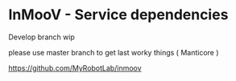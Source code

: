 # InMooV - Service dependencies  
  
Develop branch wip  
  
please use master branch to get last worky things ( Manticore )  
  
https://github.com/MyRobotLab/inmoov  